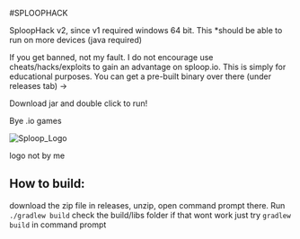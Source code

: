 #SPLOOPHACK

SploopHack v2, since v1 required windows 64 bit. This *should be able to run on more devices (java required)

If you get banned, not my fault. I do not encourage use cheats/hacks/exploits to gain an advantage on sploop.io. This is simply for educational purposes. You can get a pre-built binary over there (under releases tab) ->

Download jar and double click to run!

Bye .io games

![Sploop_Logo](https://raw.githubusercontent.com/Justgamer101/sploopmacro/master/src/main/resources/img/sploop.png)

logo not by me

## How to build:

download the zip file in releases, unzip, open command prompt there. Run `./gradlew build`
check the build/libs folder if that wont work just try `gradlew build` in command prompt